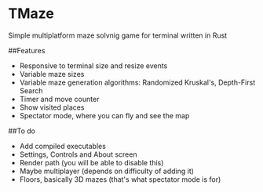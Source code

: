 # TMaze
Simple multiplatform maze solvnig game for terminal written in Rust

##Features
- Responsive to terminal size and resize events
- Variable maze sizes
- Variable maze generation algorithms: Randomized Kruskal's, Depth-First Search
- Timer and move counter
- Show visited places
- Spectator mode, where you can fly and see the map

##To do
- Add compiled executables
- Settings, Controls and About screen
- Render path (you will be able to disable this)
- Maybe multiplayer (depends on difficulty of adding it)
- Floors, basically 3D mazes (that's what spectator mode is for)

